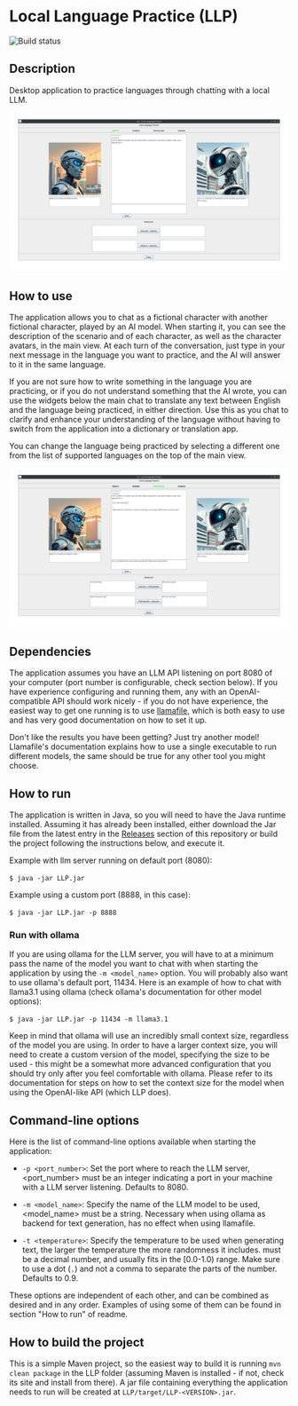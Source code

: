 # Local Language Practice (LLP)

![Build status](https://github.com/ceccon-t/LLP/actions/workflows/main-workflow.yml/badge.svg "Build status")

## Description

Desktop application to practice languages through chatting with a local LLM.

![Start of a practice session](https://raw.githubusercontent.com/ceccon-t/LLP/main/images/LLP_v1-0-0_sc0.png "Start of a practice session")

## How to use

The application allows you to chat as a fictional character with another fictional character, played by an AI model. When starting it, you can see the description of the scenario and of each character, as well as the character avatars, in the main view. At each turn of the conversation, just type in your next message in the language you want to practice, and the AI will answer to it in the same language.

If you are not sure how to write something in the language you are practicing, or if you do not understand something that the AI wrote, you can use the widgets below the main chat to translate any text between English and the language being practiced, in either direction. Use this as you chat to clarify and enhance your understanding of the language without having to switch from the application into a dictionary or translation app.

You can change the language being practiced by selecting a different one from the list of supported languages on the top of the main view.

![Conversation in progress practicing Portuguese](https://raw.githubusercontent.com/ceccon-t/LLP/main/images/LLP_v1-0-0_sc1.png "Conversation in progress practicing Portuguese")


## Dependencies

The application assumes you have an LLM API listening on port 8080 of your computer (port number is configurable, check section below). If you have experience configuring and running them, any with an OpenAI-compatible API should work nicely - if you do not have experience, the easiest way to get one running is to use [llamafile](https://github.com/mozilla-Ocho/llamafile), which is both easy to use and has very good documentation on how to set it up.

Don't like the results you have been getting? Just try another model! Llamafile's documentation explains how to use a single executable to run different models, the same should be true for any other tool you might choose.

## How to run

The application is written in Java, so you will need to have the Java runtime installed. Assuming it has already been installed, either download the Jar file from the latest entry in the [Releases](https://github.com/ceccon-t/LLP/releases) section of this repository or build the project following the instructions below, and execute it.

Example with llm server running on default port (8080):

`$ java -jar LLP.jar`

Example using a custom port (8888, in this case):

`$ java -jar LLP.jar -p 8888`

### Run with ollama

If you are using ollama for the LLM server, you will have to at a minimum pass the name of the model you want to chat with when starting the application by using the `-m <model_name>` option. You will probably also want to use ollama's default port, 11434. Here is an example of how to chat with llama3.1 using ollama (check ollama's documentation for other model options):

`$ java -jar LLP.jar -p 11434 -m llama3.1`

Keep in mind that ollama will use an incredibly small context size, regardless of the model you are using. In order to have a larger context size, you will need to create a custom version of the model, specifying the size to be used - this might be a somewhat more advanced configuration that you should try only after you feel comfortable with ollama. Please refer to its documentation for steps on how to set the context size for the model when using the OpenAI-like API (which LLP does).

## Command-line options

Here is the list of command-line options available when starting the application:

- `-p <port_number>`: Set the port where to reach the LLM server, <port_number> must be an integer indicating a port in your machine with a LLM server listening. Defaults to 8080.

- `-m <model_name>`: Specify the name of the LLM model to be used, <model_name> must be a string. Necessary when using ollama as backend for text generation, has no effect when using llamafile.

- `-t <temperature>`: Specify the temperature to be used when generating text, the larger the temperature the more randomness it includes. <temperature> must be a decimal number, and usually fits in the [0.0-1.0) range. Make sure to use a dot (`.`) and not a comma to separate the parts of the number. Defaults to 0.9.

These options are independent of each other, and can be combined as desired and in any order. Examples of using some of them can be found in section "How to run" of readme.

## How to build the project

This is a simple Maven project, so the easiest way to build it is running `mvn clean package` in the LLP folder (assuming Maven is installed - if not, check its site and install from there). A jar file containing everything the application needs to run will be created at `LLP/target/LLP-<VERSION>.jar`.

